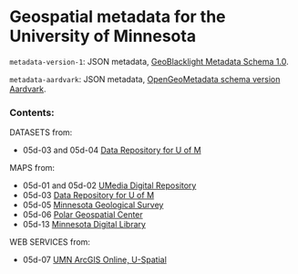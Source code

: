 # Geospatial metadata for the University of Minnesota

`metadata-version-1`: JSON metadata, [GeoBlacklight Metadata Schema 1.0](https://opengeometadata.org/gbl-1.0).

`metadata-aardvark`: JSON metadata,  [OpenGeoMetadata schema version Aardvark](https://opengeometadata.org/ogm-aardvark).

### Contents:

DATASETS from:

* 05d-03 and 05d-04 [Data Repository for U of M](https://conservancy.umn.edu/drum) 


MAPS from:

* 05d-01 and 05d-02 [UMedia Digital Repository](https://umedia.lib.umn.edu/)
* 05d-03 [Data Repository for U of M](https://conservancy.umn.edu/drum) 
* 05d-05 [Minnesota Geological Survey](https://collection.mndigital.org/?f%5Bcollection_name_ssi%5D%5B%5D=Minnesota+Geological+Survey&f%5Bphysical_format_ssi%5D%5B%5D=Maps)
* 05d-06 [Polar Geospatial Center](https://maps.apps.pgc.umn.edu/)
* 05d-13 [Minnesota Digital Library](https://mndigital.org)

WEB SERVICES from:

* 05d-07 [UMN ArcGIS Online, U-Spatial](https://umn.maps.arcgis.com/home/search.html?q=owner%3A%22%20University_of_Minnesota%22)


